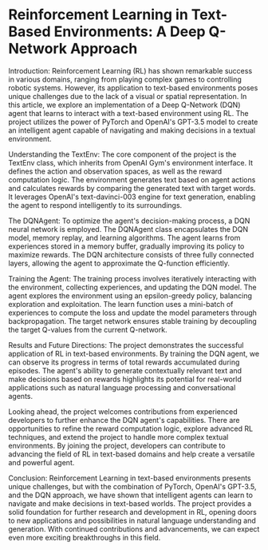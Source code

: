 # Reinforcement Learning in Text-Based Environments: A Deep Q-Network Approach

Introduction:
Reinforcement Learning (RL) has shown remarkable success in various domains, ranging from playing complex games to controlling robotic systems. However, its application to text-based environments poses unique challenges due to the lack of a visual or spatial representation. In this article, we explore an implementation of a Deep Q-Network (DQN) agent that learns to interact with a text-based environment using RL. The project utilizes the power of PyTorch and OpenAI's GPT-3.5 model to create an intelligent agent capable of navigating and making decisions in a textual environment.

Understanding the TextEnv:
The core component of the project is the TextEnv class, which inherits from OpenAI Gym's environment interface. It defines the action and observation spaces, as well as the reward computation logic. The environment generates text based on agent actions and calculates rewards by comparing the generated text with target words. It leverages OpenAI's text-davinci-003 engine for text generation, enabling the agent to respond intelligently to its surroundings.

The DQNAgent:
To optimize the agent's decision-making process, a DQN neural network is employed. The DQNAgent class encapsulates the DQN model, memory replay, and learning algorithms. The agent learns from experiences stored in a memory buffer, gradually improving its policy to maximize rewards. The DQN architecture consists of three fully connected layers, allowing the agent to approximate the Q-function efficiently.

Training the Agent:
The training process involves iteratively interacting with the environment, collecting experiences, and updating the DQN model. The agent explores the environment using an epsilon-greedy policy, balancing exploration and exploitation. The learn function uses a mini-batch of experiences to compute the loss and update the model parameters through backpropagation. The target network ensures stable training by decoupling the target Q-values from the current Q-network.

Results and Future Directions:
The project demonstrates the successful application of RL in text-based environments. By training the DQN agent, we can observe its progress in terms of total rewards accumulated during episodes. The agent's ability to generate contextually relevant text and make decisions based on rewards highlights its potential for real-world applications such as natural language processing and conversational agents.

Looking ahead, the project welcomes contributions from experienced developers to further enhance the DQN agent's capabilities. There are opportunities to refine the reward computation logic, explore advanced RL techniques, and extend the project to handle more complex textual environments. By joining the project, developers can contribute to advancing the field of RL in text-based domains and help create a versatile and powerful agent.

Conclusion:
Reinforcement Learning in text-based environments presents unique challenges, but with the combination of PyTorch, OpenAI's GPT-3.5, and the DQN approach, we have shown that intelligent agents can learn to navigate and make decisions in text-based worlds. The project provides a solid foundation for further research and development in RL, opening doors to new applications and possibilities in natural language understanding and generation. With continued contributions and advancements, we can expect even more exciting breakthroughs in this field.

